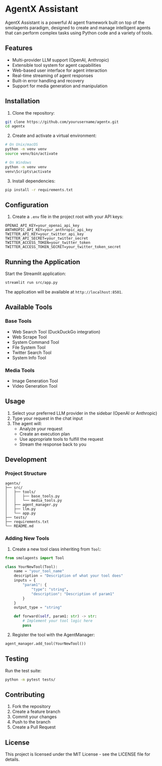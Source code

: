 # AgentX Assistant

AgentX Assistant is a powerful AI agent framework built on top of the smolagents paradigm, designed to create and manage intelligent agents that can perform complex tasks using Python code and a variety of tools.

## Features

- Multi-provider LLM support (OpenAI, Anthropic)
- Extensible tool system for agent capabilities
- Web-based user interface for agent interaction
- Real-time streaming of agent responses
- Built-in error handling and recovery
- Support for media generation and manipulation

## Installation

1. Clone the repository:
```bash
git clone https://github.com/yourusername/agentx.git
cd agentx
```

2. Create and activate a virtual environment:
```bash
# On Unix/macOS
python -m venv venv
source venv/bin/activate

# On Windows
python -m venv venv
venv\Scripts\activate
```

3. Install dependencies:
```bash
pip install -r requirements.txt
```

## Configuration

1. Create a `.env` file in the project root with your API keys:
```
OPENAI_API_KEY=your_openai_api_key
ANTHROPIC_API_KEY=your_anthropic_api_key
TWITTER_API_KEY=your_twitter_api_key
TWITTER_API_SECRET=your_twitter_secret
TWITTER_ACCESS_TOKEN=your_twitter_token
TWITTER_ACCESS_TOKEN_SECRET=your_twitter_token_secret
```

## Running the Application

Start the Streamlit application:
```bash
streamlit run src/app.py
```

The application will be available at `http://localhost:8501`.

## Available Tools

### Base Tools
- Web Search Tool (DuckDuckGo integration)
- Web Scrape Tool
- System Command Tool
- File System Tool
- Twitter Search Tool
- System Info Tool

### Media Tools
- Image Generation Tool
- Video Generation Tool

## Usage

1. Select your preferred LLM provider in the sidebar (OpenAI or Anthropic)
2. Type your request in the chat input
3. The agent will:
   - Analyze your request
   - Create an execution plan
   - Use appropriate tools to fulfill the request
   - Stream the response back to you

## Development

### Project Structure
```
agentx/
├── src/
│   ├── tools/
│   │   ├── base_tools.py
│   │   └── media_tools.py
│   ├── agent_manager.py
│   ├── llm.py
│   └── app.py
├── tests/
├── requirements.txt
└── README.md
```

### Adding New Tools

1. Create a new tool class inheriting from `Tool`:
```python
from smolagents import Tool

class YourNewTool(Tool):
    name = "your_tool_name"
    description = "Description of what your tool does"
    inputs = {
        "param1": {
            "type": "string",
            "description": "Description of param1"
        }
    }
    output_type = "string"

    def forward(self, param1: str) -> str:
        # Implement your tool logic here
        pass
```

2. Register the tool with the AgentManager:
```python
agent_manager.add_tool(YourNewTool())
```

## Testing

Run the test suite:
```bash
python -m pytest tests/
```

## Contributing

1. Fork the repository
2. Create a feature branch
3. Commit your changes
4. Push to the branch
5. Create a Pull Request

## License

This project is licensed under the MIT License - see the LICENSE file for details. 